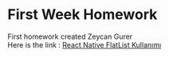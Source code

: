 # First Week Homework
First homework created Zeycan Gurer
<br>
Here is the link : [React Native FlatList Kullanımı](https://medium.com/@zeycangurer/react-native-flatlist-kullan%C4%B1m%C4%B1-ae64c6049502)
